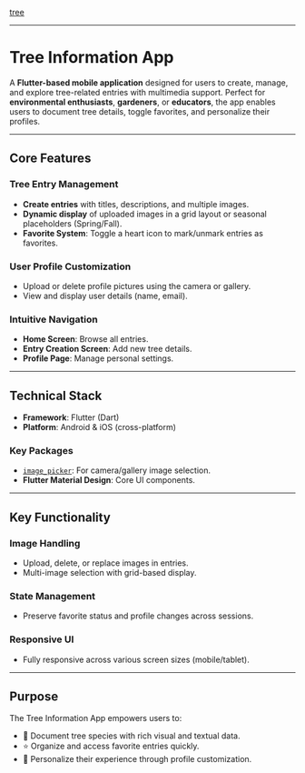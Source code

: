 [tree](https://github.com/user-attachments/assets/ba3c47c4-dc42-4857-91b9-eb35efa6f360)



---

#  Tree Information App

A **Flutter-based mobile application** designed for users to create, manage, and explore tree-related entries with multimedia support. Perfect for **environmental enthusiasts**, **gardeners**, or **educators**, the app enables users to document tree details, toggle favorites, and personalize their profiles.

---

##  Core Features

###  Tree Entry Management

-  **Create entries** with titles, descriptions, and multiple images.  
-  **Dynamic display** of uploaded images in a grid layout or seasonal placeholders (Spring/Fall).  
-  **Favorite System**: Toggle a heart icon to mark/unmark entries as favorites.

###  User Profile Customization

-  Upload or delete profile pictures using the camera or gallery.  
-  View and display user details (name, email).

###  Intuitive Navigation

-  **Home Screen**: Browse all entries.  
-  **Entry Creation Screen**: Add new tree details.  
-  **Profile Page**: Manage personal settings.

---

##  Technical Stack

- **Framework**: Flutter (Dart)
- **Platform**: Android & iOS (cross-platform)

### Key Packages

- [`image_picker`](https://pub.dev/packages/image_picker): For camera/gallery image selection.  
- **Flutter Material Design**: Core UI components.

---

##  Key Functionality

###  Image Handling

- Upload, delete, or replace images in entries.  
- Multi-image selection with grid-based display.

###  State Management

- Preserve favorite status and profile changes across sessions.

###  Responsive UI

- Fully responsive across various screen sizes (mobile/tablet).

---

##  Purpose

The Tree Information App empowers users to:

- 🌳 Document tree species with rich visual and textual data.
- ⭐ Organize and access favorite entries quickly.
- 👤 Personalize their experience through profile customization.


